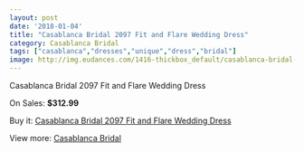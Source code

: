 ```yaml
---
layout: post
date: '2018-01-04'
title: "Casablanca Bridal 2097 Fit and Flare Wedding Dress"
category: Casablanca Bridal
tags: ["casablanca","dresses","unique","dress","bridal"]
image: http://img.eudances.com/1416-thickbox_default/casablanca-bridal-2097-fit-and-flare-wedding-dress.jpg
---
```

Casablanca Bridal 2097 Fit and Flare Wedding Dress

On Sales: **$312.99**
<a href="https://www.eudances.com/en/casablanca-bridal/498-casablanca-bridal-2097-fit-and-flare-wedding-dress.html"><amp-img layout="responsive" width="600" height="600" src="//img.eudances.com/1416-thickbox_default/casablanca-bridal-2097-fit-and-flare-wedding-dress.jpg" alt="Casablanca Bridal 2097 Fit and Flare Wedding Dress 0" /></a>
<a href="https://www.eudances.com/en/casablanca-bridal/498-casablanca-bridal-2097-fit-and-flare-wedding-dress.html"><amp-img layout="responsive" width="600" height="600" src="//img.eudances.com/1418-thickbox_default/casablanca-bridal-2097-fit-and-flare-wedding-dress.jpg" alt="Casablanca Bridal 2097 Fit and Flare Wedding Dress 1" /></a>
<a href="https://www.eudances.com/en/casablanca-bridal/498-casablanca-bridal-2097-fit-and-flare-wedding-dress.html"><amp-img layout="responsive" width="600" height="600" src="//img.eudances.com/1417-thickbox_default/casablanca-bridal-2097-fit-and-flare-wedding-dress.jpg" alt="Casablanca Bridal 2097 Fit and Flare Wedding Dress 2" /></a>

Buy it: [Casablanca Bridal 2097 Fit and Flare Wedding Dress](https://www.eudances.com/en/casablanca-bridal/498-casablanca-bridal-2097-fit-and-flare-wedding-dress.html "Casablanca Bridal 2097 Fit and Flare Wedding Dress")

View more: [Casablanca Bridal](https://www.eudances.com/en/4-casablanca-bridal "Casablanca Bridal")